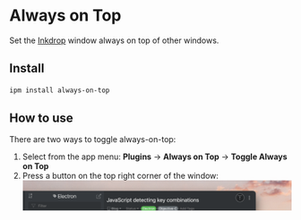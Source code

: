 Always on Top
==============

Set the [Inkdrop](https://www.inkdrop.app/) window always on top of other windows.

## Install

```sh
ipm install always-on-top
```

## How to use

There are two ways to toggle always-on-top:

1. Select from the app menu: **Plugins** -> **Always on Top** -> **Toggle Always on Top**
2. Press a button on the top right corner of the window:\
   ![button](./doc/toggle-button.png)

